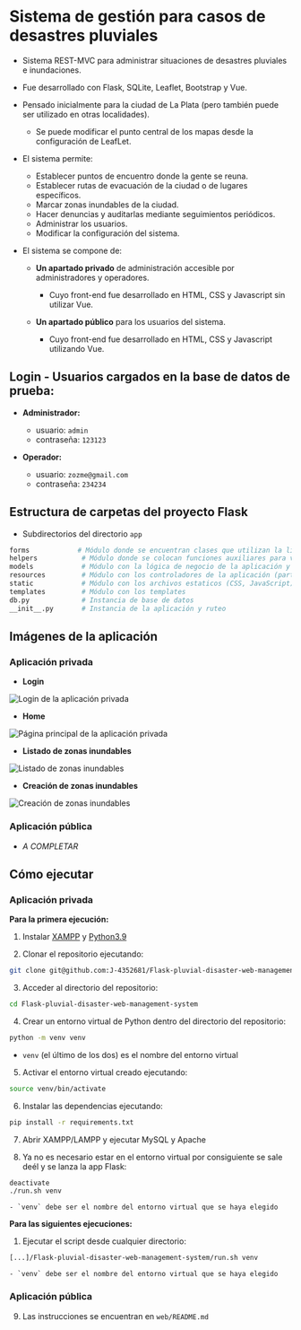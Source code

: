 # Sistema de gestión para casos de desastres pluviales

  - Sistema REST-MVC para administrar situaciones de desastres pluviales e inundaciones.

  - Fue desarrollado con Flask, SQLite, Leaflet, Bootstrap y Vue.

  - Pensado inicialmente para la ciudad de La Plata (pero también puede ser utilizado en otras localidades).
    - Se puede modificar el punto central de los mapas desde la configuración de LeafLet.

  - El sistema permite:
    - Establecer puntos de encuentro donde la gente se reuna.
    - Establecer rutas de evacuación de la ciudad o de lugares específicos.
    - Marcar zonas inundables de la ciudad.
    - Hacer denuncias y auditarlas mediante seguimientos periódicos.
    - Administrar los usuarios.
    - Modificar la configuración del sistema.

  - El sistema se compone de:
    - **Un apartado privado** de administración accesible por administradores y operadores.
      - Cuyo front-end fue desarrollado en HTML, CSS y Javascript sin utilizar Vue.

    - **Un apartado público** para los usuarios del sistema.
      - Cuyo front-end fue desarrollado en HTML, CSS y Javascript utilizando Vue.

## Login - Usuarios cargados en la base de datos de prueba:

- **Administrador:**
  - usuario: `admin`
  - contraseña: `123123`

- **Operador:**
  - usuario: `zozme@gmail.com`
  - contraseña: `234234`

## Estructura de carpetas del proyecto Flask

- Subdirectorios del directorio `app`

```bash
forms            # Módulo donde se encuentran clases que utilizan la libreria WTForms
helpers           # Módulo donde se colocan funciones auxiliares para varias partes del código
models            # Módulo con la lógica de negocio de la aplicación y la conexión a la base de datos
resources         # Módulo con los controladores de la aplicación (parte web)
static            # Módulo con los archivos estaticos (CSS, JavaScript)
templates         # Módulo con los templates
db.py             # Instancia de base de datos
__init__.py       # Instancia de la aplicación y ruteo
```

## Imágenes de la aplicación

### Aplicación privada

- **Login**

![Login de la aplicación privada](https://github.com/J-4352681/Flask-pluvial-disaster-web-management-system/blob/master/imgs/flask_pluvial-home.png?raw=true "Login de la aplicación privada")

- **Home**

![Página principal de la aplicación privada](https://github.com/J-4352681/Flask-pluvial-disaster-web-management-system/blob/master/imgs/flask_pluvial-login.png?raw=true "Página principal de la aplicación privada")

- **Listado de zonas inundables**

![Listado de zonas inundables](https://github.com/J-4352681/Flask-pluvial-disaster-web-management-system/blob/master/imgs/flask_pluvial-fzone.png?raw=true "Listado de zonas inundables")

- **Creación de zonas inundables**

![Creación de zonas inundables](https://github.com/J-4352681/Flask-pluvial-disaster-web-management-system/blob/master/imgs/flask_pluvial-new_fzone.png?raw=true "Creación de zonas inundables")

### Aplicación pública

- _A COMPLETAR_

## Cómo ejecutar

### Aplicación privada

**Para la primera ejecución:**

1. Instalar [XAMPP](https://www.apachefriends.org/es/index.html) y [Python3.9](https://www.python.org/downloads/)

2. Clonar el repositorio ejecutando:
  ```Bash
  git clone git@github.com:J-4352681/Flask-pluvial-disaster-web-managementsystem.git
  ```

3. Acceder al directorio del repositorio:
  ```Bash
  cd Flask-pluvial-disaster-web-management-system
  ```

4. Crear un entorno virtual de Python dentro del directorio del repositorio:
  ```Bash
  python -m venv venv
  ```
  - `venv` (el último de los dos) es el nombre del entorno virtual

5. Activar el entorno virtual creado ejecutando:
  ```Bash
  source venv/bin/activate
  ```

6. Instalar las dependencias ejecutando:
  ```Bash
  pip install -r requirements.txt
  ```

7. Abrir XAMPP/LAMPP y ejecutar MySQL y Apache

8. Ya no es necesario estar en el entorno virtual por consiguiente se sale deél y se lanza la app Flask:
  ```Bash
  deactivate
  ./run.sh venv
  ```
    - `venv` debe ser el nombre del entorno virtual que se haya elegido

**Para las siguientes ejecuciones:**

1. Ejecutar el script desde cualquier directorio:
  ```Bash
  [...]/Flask-pluvial-disaster-web-management-system/run.sh venv
  ```
    - `venv` debe ser el nombre del entorno virtual que se haya elegido

### Aplicación pública

9. Las instrucciones se encuentran en `web/README.md`

